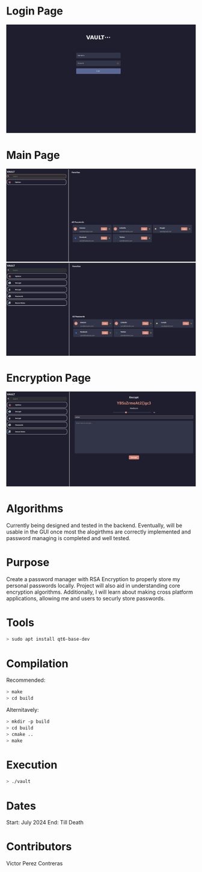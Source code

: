 # Login Page

<img src="imgs/login_page.png" width="auto" height="auto">

# Main Page

<p float="left">
    <img src="imgs/main_page_classic.png" width="auto" />
    <img src="imgs/main_page_open.png" width="auto" />
</p>

# Encryption Page

<img src="imgs/encryption_page.png" width="auto" height="auto">

# Algorithms

Currently being designed and tested in the backend. Eventually, will be usable 
in the GUI once most the alogirthms are correctly implemented and password 
managing is completed and well tested.

# Purpose

Create a password manager with RSA Encryption to properly store my personal 
passwords locally. Project will also aid in understanding core encryption algorithms. 
Additionally, I will learn about making cross platform applications, allowing me
and users to securly store passwords.

# Tools

```bash
> sudo apt install qt6-base-dev
```

# Compilation

Recommended:

```bash
> make
> cd build
```

Alternitavely:

```bash
> mkdir -p build
> cd build
> cmake ..
> make
```

# Execution
```bash
> ./vault
```

# Dates

Start: July 2024
End: Till Death

# Contributors

Victor Perez Contreras
